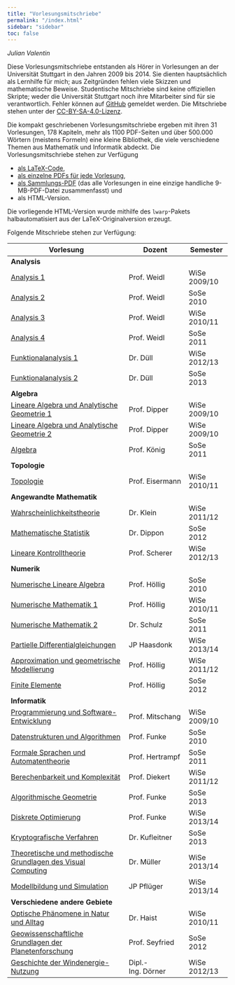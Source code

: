 ```yaml
---
title: "Vorlesungsmitschriebe"
permalink: "/index.html"
sidebar: "sidebar"
toc: false
---
```


*Julian Valentin*

Diese Vorlesungsmitschriebe entstanden als Hörer in Vorlesungen an der Universität Stuttgart in den Jahren 2009 bis 2014. Sie dienten hauptsächlich als Lernhilfe für mich; aus Zeitgründen fehlen viele Skizzen und mathematische Beweise. Studentische Mitschriebe sind keine offiziellen Skripte; weder die Universität Stuttgart noch ihre Mitarbeiter sind für sie verantwortlich. Fehler können auf [GitHub](https://github.com/valentjn/class-notes) gemeldet werden. Die Mitschriebe stehen unter der [CC-BY-SA-4.0-Lizenz](https://creativecommons.org/licenses/by-sa/4.0/).

Die kompakt geschriebenen Vorlesungsmitschriebe ergeben mit ihren 31 Vorlesungen, 178 Kapiteln, mehr als 1100 PDF-Seiten und über 500.000 Wörtern (meistens Formeln) eine kleine Bibliothek, die viele verschiedene Themen aus Mathematik und Informatik abdeckt. Die Vorlesungsmitschriebe stehen zur Verfügung

* [als LaTeX-Code](https://github.com/valentjn/class-notes),
* [als einzelne PDFs für jede Vorlesung](https://github.com/valentjn/class-notes/releases),
* [als Sammlungs-PDF](https://github.com/valentjn/class-notes/releases) (das alle Vorlesungen in eine einzige handliche 9-MB-PDF-Datei zusammenfasst) und
* als HTML-Version.

Die vorliegende HTML-Version wurde mithilfe des `lwarp`-Pakets halbautomatisiert aus der LaTeX-Originalversion erzeugt.

Folgende Mitschriebe stehen zur Verfügung:

<table>
  <thead>
    <tr>
      <th>Vorlesung</th>
      <th>Dozent</th>
      <th>Semester</th>
    </tr>
  </thead>
  <tbody>
    <tr>
      <td colspan="3"><b>Analysis</b></td>
    </tr>
    <tr>
      <td><a href="/class-notes/lectures/analysis-1/index.html">Analysis 1</a></td>
      <td>Prof.&nbsp;Weidl</td>
      <td>WiSe 2009/10</td>
    </tr>
    <tr>
      <td><a href="/class-notes/lectures/analysis-2/index.html">Analysis 2</a></td>
      <td>Prof.&nbsp;Weidl</td>
      <td>SoSe 2010</td>
    </tr>
    <tr>
      <td><a href="/class-notes/lectures/analysis-3/index.html">Analysis 3</a></td>
      <td>Prof.&nbsp;Weidl</td>
      <td>WiSe 2010/11</td>
    </tr>
    <tr>
      <td><a href="/class-notes/lectures/analysis-4/index.html">Analysis 4</a></td>
      <td>Prof.&nbsp;Weidl</td>
      <td>SoSe 2011</td>
    </tr>
    <tr>
      <td><a href="/class-notes/lectures/functional-analysis-1/index.html">Funktionalanalysis 1</a></td>
      <td>Dr.&nbsp;Düll</td>
      <td>WiSe 2012/13</td>
    </tr>
    <tr>
      <td><a href="/class-notes/lectures/functional-analysis-2/index.html">Funktionalanalysis 2</a></td>
      <td>Dr.&nbsp;Düll</td>
      <td>SoSe 2013</td>
    </tr>
    <tr>
      <td colspan="3"><b>Algebra</b></td>
    </tr>
    <tr>
      <td><a href="/class-notes/lectures/linear-algebra-and-analytical-geometry-1/index.html">Lineare Algebra und Analytische Geometrie 1</a></td>
      <td>Prof.&nbsp;Dipper</td>
      <td>WiSe 2009/10</td>
    </tr>
    <tr>
      <td><a href="/class-notes/lectures/linear-algebra-and-analytical-geometry-2/index.html">Lineare Algebra und Analytische Geometrie 2</a></td>
      <td>Prof.&nbsp;Dipper</td>
      <td>WiSe 2009/10</td>
    </tr>
    <tr>
      <td><a href="/class-notes/lectures/algebra/index.html">Algebra</a></td>
      <td>Prof.&nbsp;König</td>
      <td>SoSe 2011</td>
    </tr>
    <tr>
      <td colspan="3"><b>Topologie</b></td>
    </tr>
    <tr>
      <td><a href="/class-notes/lectures/topology/index.html">Topologie</a></td>
      <td>Prof.&nbsp;Eisermann</td>
      <td>WiSe 2010/11</td>
    </tr>
    <tr>
      <td colspan="3"><b>Angewandte Mathematik</b></td>
    </tr>
    <tr>
      <td><a href="/class-notes/lectures/probability-theory/index.html">Wahrscheinlichkeitstheorie</a></td>
      <td>Dr.&nbsp;Klein</td>
      <td>WiSe 2011/12</td>
    </tr>
    <tr>
      <td><a href="/class-notes/lectures/mathematical-statistics/index.html">Mathematische Statistik</a></td>
      <td>Dr.&nbsp;Dippon</td>
      <td>SoSe 2012</td>
    </tr>
    <tr>
      <td><a href="/class-notes/lectures/linear-control-theory/index.html">Lineare Kontrolltheorie</a></td>
      <td>Prof.&nbsp;Scherer</td>
      <td>WiSe 2012/13</td>
    </tr>
    <tr>
      <td colspan="3"><b>Numerik</b></td>
    </tr>
    <tr>
      <td><a href="/class-notes/lectures/numerical-linear-algebra/index.html">Numerische Lineare Algebra</a></td>
      <td>Prof.&nbsp;Höllig</td>
      <td>SoSe 2010</td>
    </tr>
    <tr>
      <td><a href="/class-notes/lectures/numerical-analysis-1/index.html">Numerische Mathematik 1</a></td>
      <td>Prof.&nbsp;Höllig</td>
      <td>WiSe 2010/11</td>
    </tr>
    <tr>
      <td><a href="/class-notes/lectures/numerical-analysis-2/index.html">Numerische Mathematik 2</a></td>
      <td>Dr.&nbsp;Schulz</td>
      <td>SoSe 2011</td>
    </tr>
    <tr>
      <td><a href="/class-notes/lectures/partial-differential-equations/index.html">Partielle Differentialgleichungen</a></td>
      <td>JP&nbsp;Haasdonk</td>
      <td>WiSe 2013/14</td>
    </tr>
    <tr>
      <td><a href="/class-notes/lectures/approximation-and-geometric-modeling/index.html">Approximation und geometrische Modellierung</a></td>
      <td>Prof.&nbsp;Höllig</td>
      <td>WiSe 2011/12</td>
    </tr>
    <tr>
      <td><a href="/class-notes/lectures/finite-elements/index.html">Finite Elemente</a></td>
      <td>Prof.&nbsp;Höllig</td>
      <td>SoSe 2012</td>
    </tr>
    <tr>
      <td colspan="3"><b>Informatik</b></td>
    </tr>
    <tr>
      <td><a href="/class-notes/lectures/programming-and-software-engineering/index.html">Programmierung und Software-Entwicklung</a></td>
      <td>Prof.&nbsp;Mitschang</td>
      <td>WiSe 2009/10</td>
    </tr>
    <tr>
      <td><a href="/class-notes/lectures/data-structures-and-algorithms/index.html">Datenstrukturen und Algorithmen</a></td>
      <td>Prof.&nbsp;Funke</td>
      <td>SoSe 2010</td>
    </tr>
    <tr>
      <td><a href="/class-notes/lectures/formal-languages-and-automata/index.html">Formale Sprachen und Automatentheorie</a></td>
      <td>Prof.&nbsp;Hertrampf</td>
      <td>SoSe 2011</td>
    </tr>
    <tr>
      <td><a href="/class-notes/lectures/computability-and-complexity/index.html">Berechenbarkeit und Komplexität</a></td>
      <td>Prof.&nbsp;Diekert</td>
      <td>WiSe 2011/12</td>
    </tr>
    <tr>
      <td><a href="/class-notes/lectures/algorithmic-geometry/index.html">Algorithmische Geometrie</a></td>
      <td>Prof.&nbsp;Funke</td>
      <td>SoSe 2013</td>
    </tr>
    <tr>
      <td><a href="/class-notes/lectures/discrete-optimization/index.html">Diskrete Optimierung</a></td>
      <td>Prof.&nbsp;Funke</td>
      <td>WiSe 2013/14</td>
    </tr>
    <tr>
      <td><a href="/class-notes/lectures/cryptographic-procedures/index.html">Kryptografische Verfahren</a></td>
      <td>Dr.&nbsp;Kufleitner</td>
      <td>SoSe 2013</td>
    </tr>
    <tr>
      <td><a href="/class-notes/lectures/visual-computing/index.html">Theoretische und methodische Grundlagen des Visual Computing</a></td>
      <td>Dr.&nbsp;Müller</td>
      <td>WiSe 2013/14</td>
    </tr>
    <tr>
      <td><a href="/class-notes/lectures/modeling-and-simulation/index.html">Modellbildung und Simulation</a></td>
      <td>JP&nbsp;Pflüger</td>
      <td>WiSe 2013/14</td>
    </tr>
    <tr>
      <td colspan="3"><b>Verschiedene andere Gebiete</b></td>
    </tr>
    <tr>
      <td><a href="/class-notes/lectures/optical-phenomena/index.html">Optische Phänomene in Natur und Alltag</a></td>
      <td>Dr.&nbsp;Haist</td>
      <td>WiSe 2010/11</td>
    </tr>
    <tr>
      <td><a href="/class-notes/lectures/basic-principles-of-geosciences/index.html">Geowissenschaftliche Grundlagen der Planetenforschung</a></td>
      <td>Prof.&nbsp;Seyfried</td>
      <td>SoSe 2012</td>
    </tr>
    <tr>
      <td><a href="/class-notes/lectures/history-of-wind-energy-use/index.html">Geschichte der Windenergie-Nutzung</a></td>
      <td>Dipl.-Ing.&nbsp;Dörner</td>
      <td>WiSe 2012/13</td>
    </tr>
  </tbody>
</table>
